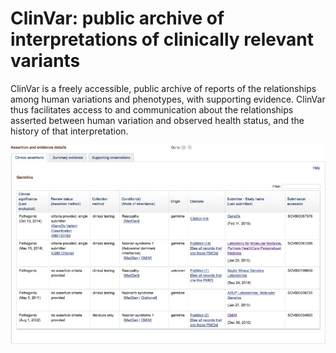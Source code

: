 # ClinVar: public archive of interpretations of clinically relevant variants
ClinVar is a freely accessible, public archive of reports of the relationships among human variations and phenotypes, with supporting evidence. ClinVar thus facilitates access to and communication about the relationships asserted between human variation and observed health status, and the history of that interpretation.

![Screenshot](clinvar_screenshot_1.png)
<br />
 